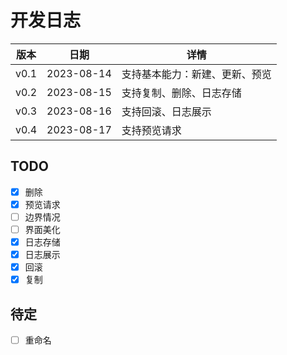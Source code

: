 # 开发日志

| 版本 | 日期       | 详情                           |
| ---- | ---------- | ------------------------------ |
| v0.1 | 2023-08-14 | 支持基本能力：新建、更新、预览 |
| v0.2 | 2023-08-15 | 支持复制、删除、日志存储       |
| v0.3 | 2023-08-16 | 支持回滚、日志展示             |
| v0.4 | 2023-08-17 | 支持预览请求                   |

## TODO

- [x] 删除
- [x] 预览请求
- [ ] 边界情况
- [ ] 界面美化
- [x] 日志存储
- [x] 日志展示
- [x] 回滚
- [x] 复制

## 待定

- [ ] 重命名
